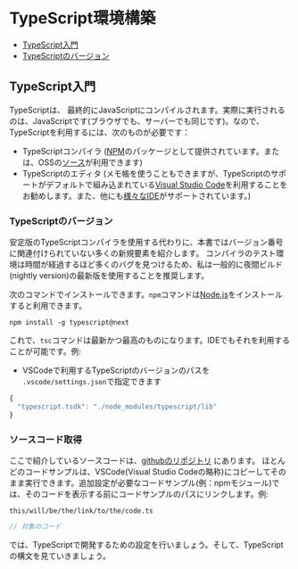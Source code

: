# TypeScript環境構築

* [TypeScript入門](./#typescriptwomeyou)
* [TypeScriptのバージョン](./#typescriptnobjon)

## TypeScript入門

TypeScriptは、 最終的にJavaScriptにコンパイルされます。実際に実行されるのは、JavaScriptです\(ブラウザでも、サーバーでも同じです\)。なので、TypeScriptを利用するには、次のものが必要です：

* TypeScriptコンパイラ \([NPM](https://www.npmjs.com/package/typescript)のパッケージとして提供されています。または、OSSの[ソース](https://github.com/Microsoft/TypeScript/)が利用できます\)
* TypeScriptのエディタ \(メモ帳を使うこともできますが、TypeScriptのサポートがデフォルトで組み込まれている[Visual Studio Code](https://code.visualstudio.com/)を利用することをお勧めします。また、他にも[様々なIDE](https://github.com/Microsoft/TypeScript/wiki/TypeScript-Editor-Support)がサポートされています。\)

### TypeScriptのバージョン

安定版のTypeScriptコンパイラを使用する代わりに、本書ではバージョン番号に関連付けられていない多くの新規要素を紹介します。 コンパイラのテスト環境は時間が経過するほど多くのバグを見つけるため、私は一般的に夜間ビルド\(nightly version\)の最新版を使用することを推奨します。

次のコマンドでインストールできます。`npm`コマンドは[Node.js](https://nodejs.org/ja/)をインストールすると利用できます。

```text
npm install -g typescript@next
```

これで、`tsc`コマンドは最新かつ最高のものになります。IDEでもそれを利用することが可能です。例:

* VSCodeで利用するTypeScriptのバージョンのパスを `.vscode/settings.json`で指定できます

```javascript
{
  "typescript.tsdk": "./node_modules/typescript/lib"
}
```

### ソースコード取得

ここで紹介しているソースコードは、[githubのリポジトリ](https://github.com/basarat/typescript-book/tree/master/code) にあります。 ほとんどのコードサンプルは、VSCode\(Visual Studio Codeの略称\)にコピーしてそのまま実行できます。追加設定が必要なコードサンプル\(例：npmモジュール\)では、そのコードを表示する前にコードサンプルのパスにリンクします。例:

`this/will/be/the/link/to/the/code.ts`

```typescript
// 対象のコード
```

では、TypeScriptで開発するための設定を行いましょう。そして、TypeScriptの構文を見ていきましょう。

